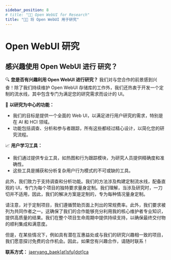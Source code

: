 ```yaml
---
sidebar_position: 8
# title: "🧑‍🔬 Open WebUI for Research"
title: "🧑‍🔬 将 Open WebUI 用于研究"
---
```


# Open WebUI 研究

## 感兴趣使用 Open WebUI 进行 研究？

🔍 **您是否有兴趣利用 Open WebUI 进行研究？** 我们对与您合作的前景感到兴奋！除了我们持续维护 Open WebUI 存储库的工作外，我们还热衷于开发一个定制的流水线，其中包含专门为满足您的研究需求而设计的 UI。

🧪 **以研究为中心的功能：**

- 我们的目标是提供一个全面的 Web UI，以满足进行用户研究的需求，特别是在 AI 和 HCI 领域。
- 功能包括调查、分析和参与者跟踪，所有这些都经过精心设计，以简化您的研究流程。

📈 **用户学习工具：**

- 我们通过提供专业工具，如热图和行为跟踪模块，为研究人员提供精确度和准确性。
- 这些工具是捕获和分析复杂用户行为模式的不可或缺的工具。

此外，我们致力于支持调查和分析功能。我们的方法涉及构建定制流水线，配备直观的 UI，专门为每个项目的独特要求量身定制。我们理解，当涉及研究时，一刀切并不适用，因此，我们的解决方案是定制的，专为每种情况量身定制。

请注意，对于定制项目，我们遵循赞助页面上列出的常规费率。此外，我们要求被列为共同作者之一。这确保了我们的合作能够充分利用我的核心维护者专业知识，提供高质量的结果。我们在整个项目生命周期中提供持续支持，以确保最终交付物的顺利集成和满意度。

但是，在某些情况下，例如具有潜在互惠益处或与我们的研究兴趣相一致的项目，我们愿意探讨免费的合作机会。因此，如果您有兴趣合作，请随时联系！

**联系方式：** [jaeryang_baek[at]sfu[dot]ca](mailto:jaeryang_baek@sfu.ca)